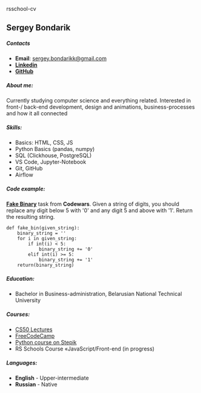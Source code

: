 rsschool-cv
## **Sergey Bondarik**

##### **Contacts**
* **Email**: sergey.bondarikk@gmail.com
* **[Linkedin](https://www.linkedin.com/in/sergeybondarik/)**
* **[GitHub](https://github.com/sqfyyy)** 

##### **About me:**
Currently studying computer science and everything related. Interested in front-/ back-end development, design and animations, business-processes and how it all connected

##### **Skills:**
* Basics: HTML, CSS, JS
* Python Basics (pandas, numpy)
* SQL (Clickhouse, PostgreSQL)
* VS Code, Jupyter-Notebook
* Git, GitHub
* Airflow

##### **Code example:**
**[Fake Binary](https://www.codewars.com/kata/57eae65a4321032ce000002d)** task from **Codewars**. 
Given a string of digits, you should replace any digit below 5 with '0' and any digit 5 and above with '1'. 
Return the resulting string.
```
def fake_bin(given_string):
    binary_string = ''
    for i in given_string:
        if int(i) < 5:
            binary_string += '0'
        elif int(i) >= 5:
            binary_string += '1'
    return(binary_string)
```

##### **Education:**
* Bachelor in Business-administration, Belarusian National Technical University

##### **Courses:**
* [CS50 Lectures](https://www.youtube.com/@cs50)
* [FreeCodeCamp](https://www.youtube.com/@freecodecamp)
* [Python course on Stepik](https://stepik.org/course/67/info)
* RS Schools Course «JavaScript/Front-end (in progress)

##### **Languages:**
* **English** - Upper-intermediate 
* **Russian** - Native